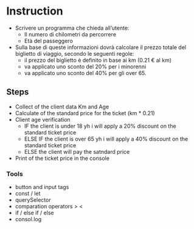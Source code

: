# Instruction
- Scrivere un programma che chieda all’utente:
    - Il numero di chilometri da percorrere
    - Età del passeggero 
- Sulla base di queste informazioni dovrà calcolare il prezzo totale del biglietto di viaggio, secondo le seguenti regole:
    - il prezzo del biglietto è definito in base ai km (0.21 € al km)
    - va applicato uno sconto del 20% per i minorenni
    - va applicato uno sconto del 40% per gli over 65.

## Steps
- Collect of the client data Km and Age
- Calculate of the standard price for the ticket (km * 0.21)
- Client age verification
    - IF the client is under 18 yh i will apply a 20% discount on the standard ticket price
    - ELSE IF the client is over 65 yh i will apply a 40% discount on the standard ticket price
    - ELSE the client will pay the satndard price
- Print of the ticket price in the console

### Tools
- button and input tags
- const / let
- querySelector
- comparation operators > <
- if / else if / else
- consol.log